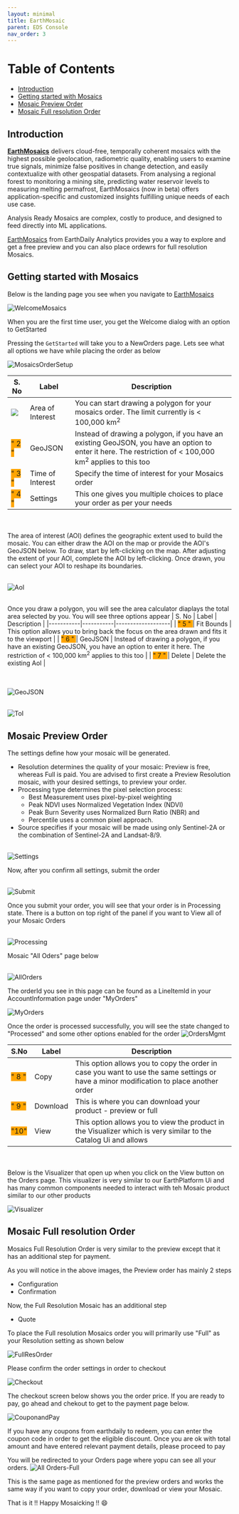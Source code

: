 ```yaml
---
layout: minimal
title: EarthMosaic
parent: EDS Console
nav_order: 3
---
```


# Table of Contents
* [Introduction](#introduction)
* [Getting started with Mosaics](#getting-started-with-mosaics)
* [Mosaic Preview Order](#mosaic-preview-order)
* [Mosaic Full resolution Order](#mosaic-full-resolution-order)

## Introduction
[**EarthMosaics**](https://earthplatform.eds.earthdaily.com/ecommerce) delivers cloud-free, temporally coherent mosaics with ​the highest possible geolocation, radiometric ​quality, enabling users to examine true signals, minimize false positives in change detection, and easily contextualize with other geospatial datasets. From analysing a regional forest to monitoring a mining site, predicting water reservoir levels to measuring melting permafrost, EarthMosaics (now in beta) offers application-specific and customized insights fulfilling unique needs of each use case.

Analysis Ready Mosaics are complex, costly to produce, and designed to feed directly into ML applications​.

[EarthMosaics](https://earthplatform.eds.earthdaily.com/ecommerce)  from EarthDaily Analytics provides you a way to explore and get a free preview and you can also place ordewrs for full resolution Mosaics. 

## Getting started with Mosaics

Below is the landing page you see when you navigate to [EarthMosaics](https://earthplatform.eds.earthdaily.com/ecommerce)

![WelcomeMosaics](../Images/EarthMosaics%20UI/WelcometoMosaic.png)

When you are the first time user, you get the Welcome dialog with an option to GetStarted

Pressing the `GetStarted` will take you to a NewOrders page. Lets see what all options we have while placing the order as below

![MosaicsOrderSetup](../Images/EarthMosaics%20UI/MosaicOrderSetup.png)

| S. No     | Label     | Description       |
|-----------|-----------|-------------------|
| ![](https://img.shields.io/static/v1?label=&message=1&color=orange)  | Area of Interest | You can start drawing a polygon for your mosaics order. The limit currently is < 100,000 km<sup>2</sup>   |
| <span style="background-color:orange"> " 2 "  </span> | GeoJSON | Instead of drawing a polygon, if you have an existing GeoJSON, you have an option to enter it here. The restriction of < 100,000 km<sup>2</sup> applies to this too |
| <span style="background-color:orange"> " 3 "  </span> | Time of Interest | Specify the time of interest for your Mosaics order |
| <span style="background-color:orange"> " 4 "  </span> | Settings | This one gives you multiple choices to place your order as per your needs|

<br></br>
The area of interest (AOI) defines the geographic extent used to build the mosaic. You can either draw the AOI on the map or provide the AOI's GeoJSON below. To draw, start by left-clicking on the map. After adjusting the extent of your AOI, complete the AOI by left-clicking. Once drawn, you can select your AOI to reshape its boundaries.
<br></br>

![AoI](../Images/EarthMosaics%20UI/AoI.png)
<br></br>

Once you draw a polygon, you will see the area calculator diaplays the total area selected by you. You will see three options appear 
| S. No     | Label     | Description       |
|-----------|-----------|-------------------|
| <span style="background-color:orange"> " 5 "   </span> | Fit Bounds | This option allows you to bring back the focus on the area drawn and fits it to the viewport    |
| <span style="background-color:orange"> " 6 "  </span> | GeoJSON | Instead of drawing a polygon, if you have an existing GeoJSON, you have an option to enter it here. The restriction of < 100,000 km<sup>2</sup> applies to this too |
| <span style="background-color:orange"> " 7 "  </span> | Delete | Delete the existing AoI |

<br></br>
![GeoJSON](../Images/EarthMosaics%20UI/GeoJSON.png)
<br></br>

![ToI](../Images/EarthMosaics%20UI/ToI.png)

## Mosaic Preview Order
The settings define how your mosaic will be generated. 
* Resolution determines the quality of your mosaic: Preview is free, whereas Full is paid. You are advised to first create a Preview Resolution mosaic, with your desired settings, to preview your order. 
* Processing type determines the pixel selection process: 
    * Best Measurement uses pixel-by-pixel weighting 
    * Peak NDVI uses Normalized Vegetation Index (NDVI)
    * Peak Burn Severity uses Normalized Burn Ratio (NBR) and 
    * Percentile uses a common pixel approach. 
* Source specifies if your mosaic will be made using only Sentinel-2A or the combination of Sentinel-2A and Landsat-8/9.
<br></br>

![Settings](../Images/EarthMosaics%20UI/Settings.png)

Now, after you confirm all settings, submit the order
<br></br>

![Submit](../Images/EarthMosaics%20UI/Submit.png)

Once you submit your order, you will see that your order is in Processing state. There is a button on top right of the panel if you want to View all of your Mosaic Orders
<br></br>

![Processing](../Images/EarthMosaics%20UI/Processing.png)

Mosaic "All Oders" page below
<br></br>

![AllOrders](../Images/EarthMosaics%20UI/All%20Orders.png)

The orderId you see in this page can be found as a LineItemId in your AccountInformation page under "MyOrders"

![MyOrders](../Images/EarthMosaics%20UI/MyOrders.png)

Once the order is processed successfully, you will see the state changed to "Processed" and some other options enabled for the order
![OrdersMgmt](../Images/EarthMosaics%20UI/OrdersMgmt.png)


| S.No        | Label     | Description       |
|--------------|-----------|-------------------|
| <span style="background-color:orange"> " 8 "  </span> | Copy | This option allows you to copy the order in case you want to use the same settings or have a minor modification to place another order     |
| <span style="background-color:orange"> " 9 "  </span> | Download | This is where you can download your product - preview or full |
| <span style="background-color:orange"> "10"  </span> | View | This option allows you to view the product in the Visualizer which is very similar to the Catalog Ui and allows  |

<br></br>
Below is the Visualizer that open up when you click on the View button on the Orders page. This visualizer is very similar to our EarthPlatform Ui and has many common components needed to interact with teh Mosaic product similar to our other products


![Visualizer](../Images/EarthMosaics%20UI/Visualizer.png)


## Mosaic Full resolution Order

Mosaics Full Resolution Order is very similar to the preview except that it has an additional step for payment.

As you will notice in the above images, the Preview order has mainly 2 steps
* Configuration
* Confirmation

Now, the Full Resolution Mosaic has an additional step 
* Quote

To place the Full resolution Mosaics order you will primarily use "Full" as your Resolution setting as shown below

![FullResOrder](../Images/EarthMosaics%20UI/FullResOrder.png)

Please confirm the order settings in order to checkout

![Checkout](../Images/EarthMosaics%20UI/Checkout.png)

The checkout screen below shows you the order price. If you are ready to pay, go ahead and chekout to get to the payment page below.

![CouponandPay](../Images/EarthMosaics%20UI/Couponand%20Pay.png)

If you have any coupons from earthdaily to redeem, you can enter the coupon code in order to get the eligible discount. Once you are ok with total amount and have entered relevant payment details, please proceed to pay

You will be redirected to your Orders page where yopu can see all your orders.
![All Orders-Full](../Images/EarthMosaics%20UI/All%20Orders-Full.png)

This is the same page as mentioned for the preview orders and works the same way if you want to copy your order, download or view your Mosaic.

That is it !! Happy Mosaicking !! :smile: